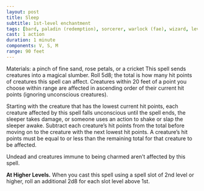 ```yaml
---
layout: post
title: Sleep
subtitle: 1st-level enchantment
tags: [bard, paladin (redemption), sorcerer, warlock (fae), wizard, level1, enchantment]
cast: 1 action
duration: 1 minute
components: V, S, M
range: 90 feet
---
```

Materials: a pinch of fine sand, rose petals, or a cricket
This spell sends creatures into a magical slumber. Roll 5d8; the total is how many hit points of creatures this spell can affect. Creatures within 20 feet of a point you choose within range are affected in ascending order of their current hit points (ignoring unconscious creatures).

Starting with the creature that has the lowest current hit points, each creature affected by this spell falls unconscious until the spell ends, the sleeper takes damage, or someone uses an action to shake or slap the sleeper awake. Subtract each creature’s hit points from the total before moving on to the creature with the next lowest hit points. A creature’s hit points must be equal to or less than the remaining total for that creature to be affected.

Undead and creatures immune to being charmed aren’t affected by this spell.

**At Higher Levels.** When you cast this spell using a spell slot of 2nd level or higher, roll an additional 2d8 for each slot level above 1st.